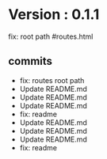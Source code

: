 # Version : 0.1.1

fix: root path #routes.html

## commits

* fix: routes root path
* Update README.md
* Update README.md
* Update README.md
* fix: readme
* Update README.md
* Update README.md
* Update README.md
* fix: readme
